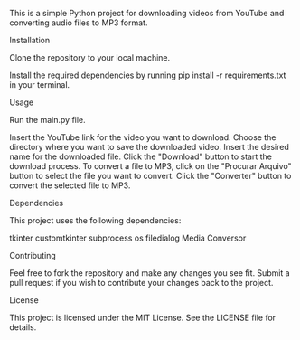 This is a simple Python project for downloading videos from YouTube and converting audio files to MP3 format.


Installation

Clone the repository to your local machine.

Install the required dependencies by running pip install -r requirements.txt in your terminal.


Usage

Run the main.py file.

Insert the YouTube link for the video you want to download.
Choose the directory where you want to save the downloaded video.
Insert the desired name for the downloaded file.
Click the "Download" button to start the download process.
To convert a file to MP3, click on the "Procurar Arquivo" button to select the file you want to 
convert.
Click the "Converter" button to convert the selected file to MP3.


Dependencies

This project uses the following dependencies:

tkinter
customtkinter
subprocess
os
filedialog
Media
Conversor


Contributing

Feel free to fork the repository and make any changes you see fit. Submit a pull request if you wish to 
contribute your changes back to the project.


License

This project is licensed under the MIT License. See the LICENSE file for details.

